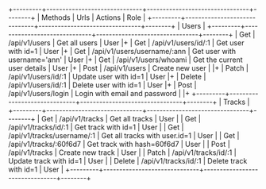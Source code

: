 +---------+------------------------------+--------------------------------+--------+
| Methods |             Urls             |            Actions             |  Role  |
+---------+------------------------------+--------------------------------+--------+
| Users                                                                            |
+---------+------------------------------+--------------------------------+--------+
| Get     | /api/v1/users                | Get all users                  | User   |+
| Get     | /api/v1/users/id/:1          | Get user with id=1             | User   |+
| Get     | /api/v1/users/username/:ann  | Get user with username='ann'   | User   |+
| Get     | /api/v1/users/whoami         | Get the current user details   | User   |+
| Post    | /api/v1/users                | Create new user                |        |+
| Patch   | /api/v1/users/id/:1          | Update user with id=1          | User   |+
| Delete  | /api/v1/users/id/:1          | Delete user with id=1          | User   |+
| Post    | /api/v1/users/login          | Login with email and password  |        |+
+---------+------------------------------+--------------------------------+--------+
| Tracks                                                                           |
+---------+------------------------------+--------------------------------+--------+
| Get     | /api/v1/tracks               | Get all tracks                 | User   |
| Get     | /api/v1/tracks/id/:1         | Get track with id=1            | User   |
| Get     | /api/v1/tracks/username/:1   | Get all tracks with user.id=1  | User   |
| Get     | /api/v1/tracks/:60f6d7       | Get track with hash=60f6d7     | User   |
| Post    | /api/v1/tracks               | Create new track               | User   |
| Patch   | /api/v1/tracks/id/:1         | Update track with id=1         | User   |
| Delete  | /api/v1/tracks/id/:1         | Delete track with id=1         | User   |
+---------+------------------------------+--------------------------------+--------+ 
